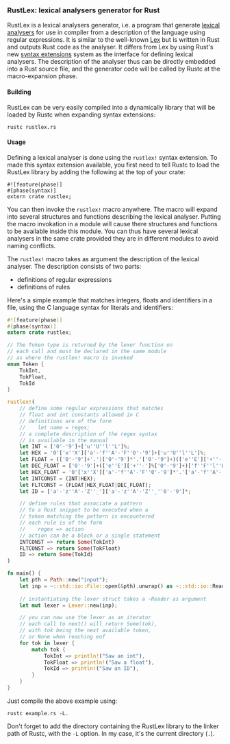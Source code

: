 ### RustLex: lexical analysers generator for Rust

RustLex is a lexical analysers generator, i.e. a program that generate [lexical analysers](http://en.wikipedia.org/wiki/Lexical_analysis) for use in compiler from a description of the language using regular expressions. It is similar to the well-known [Lex](http://en.wikipedia.org/wiki/Lex_(software)) but is written in Rust and outputs Rust code as the analyser.
It differs from Lex by using Rust's new [syntax extensions]() system as the interface for defining lexical analysers. The description of the analyser thus can be directly embedded into a Rust source file, and the generator code will be called by Rustc at the macro-expansion phase.

#### Building

RustLex can be very easily compiled into a dynamically library that will be loaded by Rustc when expanding syntax extensions:

```
rustc rustlex.rs
```

#### Usage

Defining a lexical analyser is done using the `rustlex!` syntax extension. To made this syntax extension available, you first need to tell Rustc to load the RustLex library by adding the following at the top of your crate:

```
#![feature(phase)]
#[phase(syntax)]
extern crate rustlex;
```

You can then invoke the `rustlex!` macro anywhere. The macro will expand into several structures and functions describing the lexical analyser. Putting the macro invokation in a module will cause there structures and functions to be available inside this module. You can thus have several lexical analysers in the same crate provided they are in different modules to avoid naming conflicts.

The `rustlex!` macro takes as argument the description of the lexical analyser. The description consists of two parts:
* definitions of regular expressions
* definitions of rules

Here's a simple example that matches integers, floats and identifiers in a file, using the C language syntax for literals and identifiers:

```rust
#![feature(phase)]
#[phase(syntax)]
extern crate rustlex;

// The Token type is returned by the lexer function on
// each call and must be declared in the same module
// as where the rustlex! macro is invoked
enum Token {
    TokInt,
    TokFloat,
    TokId
}

rustlex!(
    // define some regular expressions that matches
    // float and int constants allowed in C
    // definitions are of the form
    //    let name = regex;
    // a complete description of the regex syntax
    // is available in the manual
    let INT = ['0'-'9']+['u''U''l''L']%;
    let HEX = '0'['x''X']['a'-'f''A'-'F''0'-'9']+['u''U''l''L']%;
    let FLOAT = (['0'-'9']+'.'|['0'-'9']*'.'['0'-'9']+)(['e''E']['+''-']%['0'-'9']+)%['f''F''l''L']%;
    let DEC_FLOAT = ['0'-'9']+(['e''E']['+''-']%['0'-'9']+)['f''F''l''L']%;
    let HEX_FLOAT = '0'['x''X']['a'-'f''A'-'F''0'-'9']*'.'['a'-'f''A'-'F''0'-'9']*(['p''P']['0'-'9']+)%['f''F''l''L']%;
    let INTCONST = (INT|HEX);
    let FLTCONST = (FLOAT|HEX_FLOAT|DEC_FLOAT);
    let ID = ['a'-'z''A'-'Z''_']['a'-'z''A'-'Z''_''0'-'9']*;

    // define rules that associate a pattern
    // to a Rust snippet to be executed when a
    // token matching the pattern is encountered
    // each rule is of the form
    //    regex => action
    // action can be a block or a single statement
    INTCONST => return Some(TokInt)
    FLTCONST => return Some(TokFloat)
    ID => return Some(TokId)
)

fn main() {
    let pth = Path::new("input");
    let inp = ~::std::io::File::open(&pth).unwrap() as ~::std::io::Reader;
    
    // instantiating the lexer struct takes a ~Reader as argument
    let mut lexer = Lexer::new(inp);

    // you can now use the lexer as an iterator
    // each call to next() will return Some(tok),
    // with tok being the next available token,
    // or None when reaching eof
    for tok in lexer {
        match tok {
            TokInt => println!("Saw an int"),
            TokFloat => println!("Saw a float"),
            TokId => println!("Saw an ID"),
        }
    }
}
```

Just compile the above example using:

```
rustc example.rs -L.
```

Don't forget to add the directory containing the RustLex library to the linker path of Rustc, with the `-L` option. In my case, it's the current directory (`.`).
